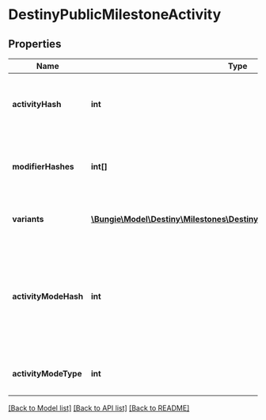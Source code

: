 # DestinyPublicMilestoneActivity

## Properties
Name | Type | Description | Notes
------------ | ------------- | ------------- | -------------
**activityHash** | **int** | The hash identifier of the activity that&#39;s been chosen to be considered the canonical \&quot;conceptual\&quot; activity definition. This may have many variants, defined herein. | [optional] 
**modifierHashes** | **int[]** | The activity may have 0-to-many modifiers: if it does, this will contain the hashes to the DestinyActivityModifierDefinition that defines the modifier being applied. | [optional] 
**variants** | [**\Bungie\Model\Destiny\Milestones\DestinyPublicMilestoneActivityVariant[]**](DestinyPublicMilestoneActivityVariant.md) | Every relevant variation of this conceptual activity, including the conceptual activity itself, have variants defined here. | [optional] 
**activityModeHash** | **int** | The hash identifier of the most specific Activity Mode under which this activity is played. This is useful for situations where the activity in question is - for instance - a PVP map, but it&#39;s not clear what mode the PVP map is being played under. If it&#39;s a playlist, this will be less specific: but hopefully useful in some way. | [optional] 
**activityModeType** | **int** | The enumeration equivalent of the most specific Activity Mode under which this activity is played. | [optional] 

[[Back to Model list]](../README.md#documentation-for-models) [[Back to API list]](../README.md#documentation-for-api-endpoints) [[Back to README]](../README.md)



